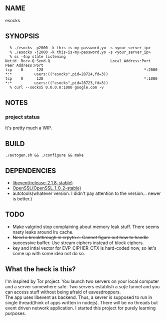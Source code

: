 ## NAME
  esocks

## SYNOPSIS

```console
  % ./esocks -p2000 -k this-is-my-password,yo -s <your_server_ip>
  % ./esocks -j2000 -k this-is-my-password,yo -s <your_server_ip>
  % ss -4np state listening
Netid  Recv-Q Send-Q                           Local Address:Port    Peer Address:Port
tcp    0      128                                             *:2000               *:*          users:(("esocks",pid=28724,fd=3))
tcp    0      128                                             *:1080               *:*          users:(("esocks",pid=28723,fd=3))
  % curl --socks5 0.0.0.0:1080 google.com -v
```

## NOTES
 ### project status
 It's pretty much a WIP.

## BUILD
```console
./autogen.sh && ./configure && make
```

## DEPENDENCIES
 - [libevent(release-2.1.8-stable)](http://libevent.org)
 - [OpenSSL(OpenSSL_1_0_2-stable)](https://www.openssl.org)
 - autotools(whatever version. I didn't pay attention to the version... newer is better.)

## TODO
 - Make valgrind stop complaining about memory leak stuff. There seems nasty leaks around lru cache.
 - ~~Need a breakthrough in crpyto.c. Cannot figure out how to handle successive buffer.~~ Use stream ciphers instead of block ciphers.
 - key and intial vector for EVP_CIPHER_CTX is hard-coded now, so let's come up with some idea not do so.

## What the heck is this?
 I'm inspired by Tor project. You launch two servers on your local computer and a server somewhere safe. Two servers establish a _safe_ tunnel and you can access stuff without being afraid of eavesdroppers.<br/>
The app uses libevent as backend. Thus, a sevrer is supposed to run in single thread(think of apps written in nodejs). There will be no threads but event driven network application. I started this project for purely learning purposes.
